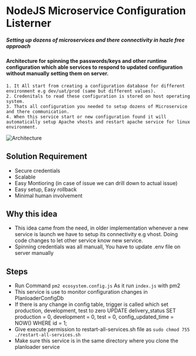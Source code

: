 
# NodeJS Microservice Configuration Listerner
##### Setting up dozens of microservices and there connectivity in hazle free approach
#### Architecture for spinning the passwords/keys and other runtime configuration which able services to respond to updated configuration without manually setting them on server.

    1. It All start from creating a configuration database for different environment e.g dev/uat/prod (same but different values).
    2. Credenitals to read these configuration is stored on host operating system.
    3. Thats all configuration you needed to setup dozens of Microservice and there communication.
    4. When this service start or new configuration found it will automatically setup Apache vhosts and restart apache service for linux environment.
![Architecture](https://i.ibb.co/qJzc2vX/Service-path.png)

## Solution Requirement

- Secure credentials
- Scalable 
- Easy Montioring (in case of issue we can drill down to actual issue)
- Easy setup, Easy rollback
- Minimal human involvement


## Why this idea

- This idea came from the need, in older implementation whenever a new service is launch we have to setup its connectivity e.g vhost. 
Doing code changes to let other service know new service. 
- Spinning credentials was all manuall, You have to update .env file on server manually

## Steps
- Run Command ``` pm2 ecosystem.config.js ``` As it run ```index.js``` with pm2
- This service is use to monitor configuration changes in PlanloaderConfigDb
- If there is any change in config table, trigger is called which set production, development, test to zero UPDATE delivery_status SET production = 0, development = 0, test = 0, config_updated_time = NOW() WHERE id = 1;
- Give execute permission to restart-all-services.sh file as ```sudo chmod 755 ./restart-all-services.sh```
-  Make sure this service is in the same directory where you clone the planloader service
